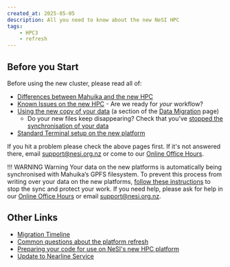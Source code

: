 ```yaml
---
created_at: 2025-05-05
description: All you need to know about the new NeSI HPC
tags: 
    - HPC3
    - refresh
---
```


## Before you Start

Before using the new cluster, please read all of:

- [Differences between Mahuika and the new HPC](../FAQs/Mahuika_HPC3_Differences.md)
- [Known Issues on the new HPC](Known_Issues_HPC3.md) - Are we ready for *your* workflow?
- [Using the new copy of your data](https://docs.nesi.org.nz/Storage/File_Systems_and_Quotas/Moving_to_the_new_filesystem/#using-the-new-weka-copy-of-your-data) (a section of the [Data Migration](https://docs.nesi.org.nz/Storage/File_Systems_and_Quotas/Moving_to_the_new_filesystem/) page)
    - Do your new files keep disappearing? Check that you've [stopped the synchronisation of your data](https://docs.nesi.org.nz/Storage/File_Systems_and_Quotas/Moving_to_the_new_filesystem/#halting-the-synchronisation-from-gpfs-entirely)
- [Standard Terminal setup on the new platform](../../Scientific_Computing/Terminal_Setup/Standard_Terminal_Setup.md)

If you hit a problem please check the above pages first. If it's not answered there, email [support@nesi.org.nz](mailto:support@nesi.org.nz) or come to our [Online Office Hours](https://docs.nesi.org.nz/Getting_Started/Getting_Help/Weekly_Online_Office_Hours/).

!!! WARNING Warning
    Your data on the new platforms is automatically being synchronised with Mahuika’s GPFS filesystem. To prevent this process from writing over your data on the new platforms, [follow these instructions](https://docs.nesi.org.nz/Storage/File_Systems_and_Quotas/Moving_to_the_new_filesystem/####halting-the-synchronisation-from-GPFS-entirely) to stop the sync and protect your work. If you need help, please ask for help in our [Online Office Hours](https://docs.nesi.org.nz/Getting_Started/Getting_Help/Weekly_Online_Office_Hours/) or email [support@nesi.org.nz](mailto:support@nesi.org.nz).

## Other Links

- [Migration Timeline](migration_timeline_and_transition_plan.md)
- [Common questions about the platform refresh](../FAQs/Common_questions_about_the_platform_refresh.md)
- [Preparing your code for use on NeSI's new HPC platform](Preparing_your_code_for_use_on_NeSIs_new_HPC_platform.md)
- [Update to Nearline Service](update_to_nearline_service.md)

